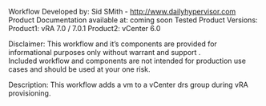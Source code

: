 Workflow Developed by: Sid SMith - http://www.dailyhypervisor.com
Product Documentation available at: coming soon
Tested Product Versions:
  Product1: vRA 7.0 / 7.0.1
  Product2: vCenter 6.0
  
Disclaimer:  This workflow and it’s components are provided for informational purposes only without warrant and support .  
Included workflow and components are not intended for production use cases and should be used at your one risk.

Description:
This workflow adds a vm to a vCenter drs group during vRA provisioning.